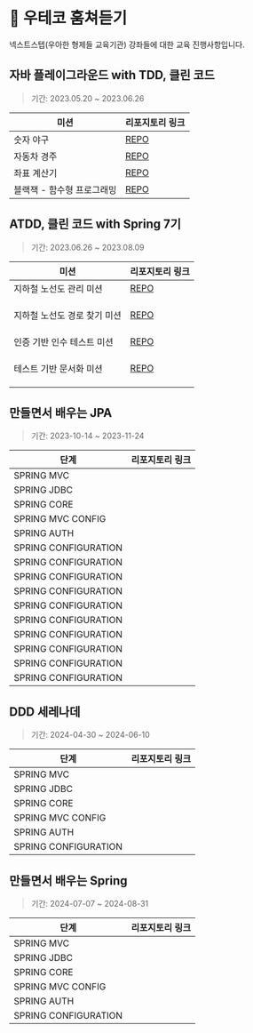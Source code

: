 # 🌱 우테코 훔쳐듣기
넥스트스텝(우아한 형제들 교육기관) 강좌들에 대한 교육 진행사항입니다.

## 자바 플레이그라운드 with TDD, 클린 코드
> 기간: 2023.05.20 ~ 2023.06.26

| 미션                        | 리포지토리 링크                                                                          |
| --------------------------- |  --------------------------------------------------------------------------- |
| 숫자 야구                    |   [REPO](https://github.com/jivebreaddev/java-baseball-playground/tree/apply-feedback) |                                                                          |
| 자동차 경주                  |  [REPO](https://github.com/jivebreaddev/java-racingcar-playground/tree/apply-feedback)  |                                                                            |
| 좌표 계산기                  | [REPO](https://github.com/jivebreaddev/java-coordinate-playground)               |                                                                |
| 블랙잭 - 함수형 프로그래밍    |   [REPO](https://github.com/jivebreaddev/java-blackjack-playground)            |                                                                 |


## ATDD, 클린 코드 with Spring 7기
> 기간: 2023.06.26 ~ 2023.08.09

| 미션                        | 리포지토리 링크                                                                          |
| --------------------------- |  --------------------------------------------------------------------------- |
| 지하철 노선도 관리 미션       |    [REPO](https://github.com/jivebreaddev/atdd-subway-map) |   
|                             |                                                             |
|                             |                                                             |
|                             |                                                             |
| 지하철 노선도 경로 찾기 미션  |  [REPO](https://github.com/jivebreaddev/atdd-subway-path)  | 
|                             |                                                             |
|                             |                                                             |
|                             |                                                             ||
| 인증 기반 인수 테스트 미션    | [REPO](https://github.com/jivebreaddev/atdd-subway-favorite)               |                                                                |
|                             |                                                             |
|                             |                                                             |
|                             |                                                             |
| 테스트 기반 문서화 미션       |   [REPO](https://github.com/jivebreaddev/atdd-subway-fare)            |     
|                             |                                                             |
|                             |                                                             |
|                             |                                                             |

## 만들면서 배우는 JPA 
> 기간: 2023-10-14 ~ 2023-11-24

| 단계                        | 리포지토리 링크                                                                          |
| --------------------------- |  --------------------------------------------------------------------------- |
|  SPRING MVC                   |   |                                                                          |
|  SPRING JDBC                 |   |                                                                            |
|  SPRING CORE                  |              |                                                                |
|  SPRING MVC CONFIG    |             |     
|  SPRING AUTH    |             |     
|  SPRING CONFIGURATION    |             |     
|  SPRING CONFIGURATION    |             |     
|  SPRING CONFIGURATION    |             |     
|  SPRING CONFIGURATION    |             |     
|  SPRING CONFIGURATION    |             |     
|  SPRING CONFIGURATION    |             |     
|  SPRING CONFIGURATION    |             |     
|  SPRING CONFIGURATION    |             |     
|  SPRING CONFIGURATION    |             |     
|  SPRING CONFIGURATION    |             |     

## DDD 세레나데
> 기간: 2024-04-30 ~ 2024-06-10

| 단계                        | 리포지토리 링크                                                                          |
| --------------------------- |  --------------------------------------------------------------------------- |
|  SPRING MVC                   |   |                                                                          |
|  SPRING JDBC                 |   |                                                                            |
|  SPRING CORE                  |              |                                                                |
|  SPRING MVC CONFIG    |             |     
|  SPRING AUTH    |             |     
|  SPRING CONFIGURATION    |             |     


## 만들면서 배우는 Spring
> 기간: 2024-07-07 ~ 2024-08-31

| 단계                        | 리포지토리 링크                                                                          |
| --------------------------- |  --------------------------------------------------------------------------- |
|  SPRING MVC                   |   |                                                                          |
|  SPRING JDBC                 |   |                                                                            |
|  SPRING CORE                  |              |                                                                |
|  SPRING MVC CONFIG    |             |     
|  SPRING AUTH    |             |     
|  SPRING CONFIGURATION    |             |     


